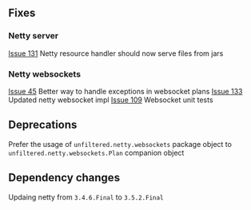 ## Fixes

### Netty server

[Issue 131][131] Netty resource handler should now serve files from jars

### Netty websockets

[Issue 45][45] Better way to handle exceptions in websocket plans
[Issue 133][133] Updated netty websocket impl
[Issue 109][109] Websocket unit tests

## Deprecations

Prefer the usage of `unfiltered.netty.websockets` package object to `unfiltered.netty.websockets.Plan` companion object

## Dependency changes

Updaing netty from `3.4.6.Final` to `3.5.2.Final`

[45]: https://github.com/unfiltered/unfiltered/issues/45
[131]: https://github.com/unfiltered/unfiltered/pull/128
[133]: https://github.com/unfiltered/unfiltered/issues/133
[109]: https://github.com/unfiltered/unfiltered/issues/109
